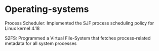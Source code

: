 # Operating-systems
Process Scheduler: Implemented the SJF process scheduling policy for Linux kernel 4.18


S2FS: Programmed a Virtual File-System that fetches process-related metadata for all system processes
